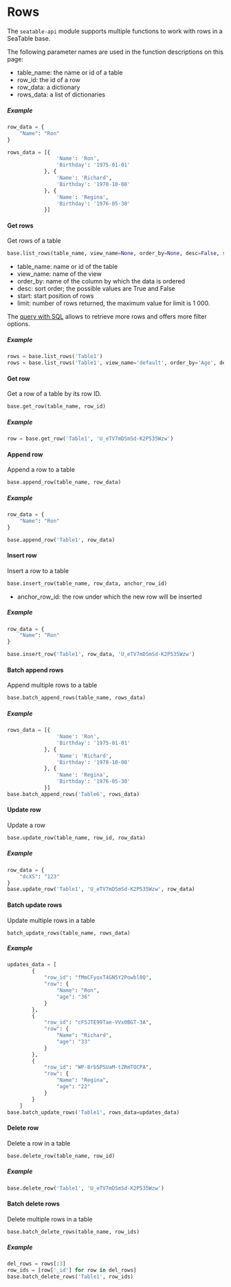 # Rows

The `seatable-api` module supports multiple functions to work with rows in a SeaTable base.

The following parameter names are used in the function descriptions on this page:
* table_name: the name or id of a table
* row_id: the id of a row
* row_data: a dictionary
* rows_data: a list of dictionaries

##### Example

```python
row_data = {
    "Name": "Ron"
}

rows_data = [{
                'Name': 'Ron',
                'Birthday': '1975-01-01'
            }, {
                'Name': 'Richard',
                'Birthday': '1978-10-08'
            }, {
                'Name': 'Regina',
                'Birthday': '1976-05-30'
            }]
```

#### Get rows

Get rows of a table

```python
base.list_rows(table_name, view_name=None, order_by=None, desc=False, start=None, limit=None)
```

* table_name: name or id of the table
* view_name: name of the view
* order_by:  name of the column by which the data is ordered
* desc: sort order; the possible values are True and False
* start: start position of rows
* limit:  number of rows returned, the maximum value for limit is 1 000. 

The [query with SQL](./sql.md) allows to retrieve more rows and offers more filter options.

##### Example

```python
rows = base.list_rows('Table1')
rows = base.list_rows('Table1', view_name='default', order_by='Age', desc=True, start=5, limit=20)
```

#### Get row

Get a row of a table by its row ID.

```python
base.get_row(table_name, row_id)
```

##### Example

```python
row = base.get_row('Table1', 'U_eTV7mDSmSd-K2P535Wzw')
```

#### Append row

Append a row to a table

```python
base.append_row(table_name, row_data)
```

##### Example

```python
row_data = {
    "Name": "Ron"
}

base.append_row('Table1', row_data)
```

#### Insert row

Insert a row to a table

```python
base.insert_row(table_name, row_data, anchor_row_id)
```

* anchor_row_id: the row under which the new row will be inserted

##### Example

```python
row_data = {
    "Name": "Ron"
}

base.insert_row('Table1', row_data, 'U_eTV7mDSmSd-K2P535Wzw')
```

#### Batch append rows

Append multiple rows to a table

```python
base.batch_append_rows(table_name, rows_data)
```

##### Example

```python
rows_data = [{
                'Name': 'Ron',
                'Birthday': '1975-01-01'
            }, {
                'Name': 'Richard',
                'Birthday': '1978-10-08'
            }, {
                'Name': 'Regina',
                'Birthday': '1976-05-30'
            }]
base.batch_append_rows('Table6', rows_data)
```

#### Update row

Update a row

```python
base.update_row(table_name, row_id, row_data)
```


##### Example

```python
row_data = {
    "dcXS": "123"
}
base.update_row('Table1', 'U_eTV7mDSmSd-K2P535Wzw', row_data)
```

#### Batch update rows

Update multiple rows in a table

```
batch_update_rows(table_name, rows_data)
```

##### Example

```python
updates_data = [
        {
            "row_id": "fMmCFyoxT4GN5Y2Powbl0Q",
            "row": {
                "Name": "Ron",
                "age": "36"
            }
        },
        {
            "row_id": "cF5JTE99Tae-VVx0BGT-3A",
            "row": {
                "Name": "Richard",
                "age": "33"
            }
        },
        {
            "row_id": "WP-8rb5PSUaM-tZRmTOCPA",
            "row": {
                "Name": "Regina",
                "age": "22"
            }
        }
    ]
base.batch_update_rows('Table1', rows_data=updates_data)
```

#### Delete row

Delete a row in a table

```python
base.delete_row(table_name, row_id)
```

##### Example

```python
base.delete_row('Table1', 'U_eTV7mDSmSd-K2P535Wzw')
```

#### Batch delete rows

Delete multiple rows in a table

```python
base.batch_delete_rows(table_name, row_ids)
```


##### Example

```python
del_rows = rows[:3]
row_ids = [row['_id'] for row in del_rows]
base.batch_delete_rows('Table1', row_ids)
```

